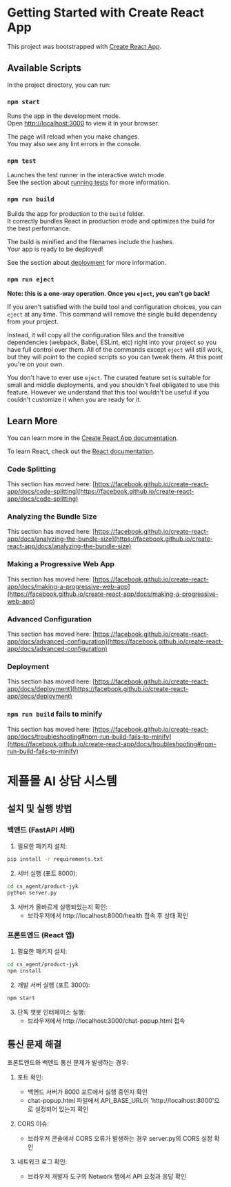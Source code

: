 # Getting Started with Create React App

This project was bootstrapped with [Create React App](https://github.com/facebook/create-react-app).

## Available Scripts

In the project directory, you can run:

### `npm start`

Runs the app in the development mode.\
Open [http://localhost:3000](http://localhost:3000) to view it in your browser.

The page will reload when you make changes.\
You may also see any lint errors in the console.

### `npm test`

Launches the test runner in the interactive watch mode.\
See the section about [running tests](https://facebook.github.io/create-react-app/docs/running-tests) for more information.

### `npm run build`

Builds the app for production to the `build` folder.\
It correctly bundles React in production mode and optimizes the build for the best performance.

The build is minified and the filenames include the hashes.\
Your app is ready to be deployed!

See the section about [deployment](https://facebook.github.io/create-react-app/docs/deployment) for more information.

### `npm run eject`

**Note: this is a one-way operation. Once you `eject`, you can't go back!**

If you aren't satisfied with the build tool and configuration choices, you can `eject` at any time. This command will remove the single build dependency from your project.

Instead, it will copy all the configuration files and the transitive dependencies (webpack, Babel, ESLint, etc) right into your project so you have full control over them. All of the commands except `eject` will still work, but they will point to the copied scripts so you can tweak them. At this point you're on your own.

You don't have to ever use `eject`. The curated feature set is suitable for small and middle deployments, and you shouldn't feel obligated to use this feature. However we understand that this tool wouldn't be useful if you couldn't customize it when you are ready for it.

## Learn More

You can learn more in the [Create React App documentation](https://facebook.github.io/create-react-app/docs/getting-started).

To learn React, check out the [React documentation](https://reactjs.org/).

### Code Splitting

This section has moved here: [https://facebook.github.io/create-react-app/docs/code-splitting](https://facebook.github.io/create-react-app/docs/code-splitting)

### Analyzing the Bundle Size

This section has moved here: [https://facebook.github.io/create-react-app/docs/analyzing-the-bundle-size](https://facebook.github.io/create-react-app/docs/analyzing-the-bundle-size)

### Making a Progressive Web App

This section has moved here: [https://facebook.github.io/create-react-app/docs/making-a-progressive-web-app](https://facebook.github.io/create-react-app/docs/making-a-progressive-web-app)

### Advanced Configuration

This section has moved here: [https://facebook.github.io/create-react-app/docs/advanced-configuration](https://facebook.github.io/create-react-app/docs/advanced-configuration)

### Deployment

This section has moved here: [https://facebook.github.io/create-react-app/docs/deployment](https://facebook.github.io/create-react-app/docs/deployment)

### `npm run build` fails to minify

This section has moved here: [https://facebook.github.io/create-react-app/docs/troubleshooting#npm-run-build-fails-to-minify](https://facebook.github.io/create-react-app/docs/troubleshooting#npm-run-build-fails-to-minify)

# 제플몰 AI 상담 시스템

## 설치 및 실행 방법

### 백엔드 (FastAPI 서버)

1. 필요한 패키지 설치:
```bash
pip install -r requirements.txt
```

2. 서버 실행 (포트 8000):
```bash
cd cs_agent/product-jyk
python server.py
```

3. 서버가 올바르게 실행되었는지 확인:
   - 브라우저에서 http://localhost:8000/health 접속 후 상태 확인

### 프론트엔드 (React 앱)

1. 필요한 패키지 설치:
```bash
cd cs_agent/product-jyk
npm install
```

2. 개발 서버 실행 (포트 3000):
```bash
npm start
```

3. 단독 챗봇 인터페이스 실행:
   - 브라우저에서 http://localhost:3000/chat-popup.html 접속

## 통신 문제 해결

프론트엔드와 백엔드 통신 문제가 발생하는 경우:

1. 포트 확인:
   - 백엔드 서버가 8000 포트에서 실행 중인지 확인
   - chat-popup.html 파일에서 API_BASE_URL이 'http://localhost:8000'으로 설정되어 있는지 확인

2. CORS 이슈:
   - 브라우저 콘솔에서 CORS 오류가 발생하는 경우 server.py의 CORS 설정 확인

3. 네트워크 로그 확인:
   - 브라우저 개발자 도구의 Network 탭에서 API 요청과 응답 확인
